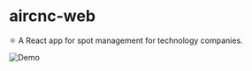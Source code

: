 # aircnc-web
:atom_symbol: A React app for spot management for technology companies.

![Demo](https://res.cloudinary.com/dqqrsraas/image/upload/v1611895107/Webp.net-gifmaker_1_vdzey9.gif)
